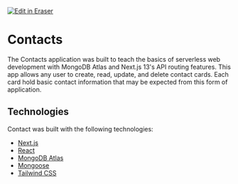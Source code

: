 <p><a target="_blank" href="https://app.eraser.io/workspace/vJuOqd9IuQzFt5KRowL1" id="edit-in-eraser-github-link"><img alt="Edit in Eraser" src="https://firebasestorage.googleapis.com/v0/b/second-petal-295822.appspot.com/o/images%2Fgithub%2FOpen%20in%20Eraser.svg?alt=media&amp;token=968381c8-a7e7-472a-8ed6-4a6626da5501"></a></p>

# Contacts
The Contacts application was built to teach the basics of serverless web development with MongoDB Atlas and Next.js 13's API routing features. This app allows any user to create, read, update, and delete contact cards. Each card hold basic contact information that may be expected from this form of application.

## Technologies
Contact was built with the following technologies:

- [﻿Next.js](https://nextjs.org/) 
- [﻿React](https://react.dev/) 
- [﻿MongoDB Atlas](https://www.mongodb.com/atlas/database) 
- [﻿Mongoose](https://mongoosejs.com/) 
- [﻿Tailwind CSS](https://tailwindcss.com/) 



<!--- Eraser file: https://app.eraser.io/workspace/vJuOqd9IuQzFt5KRowL1 --->